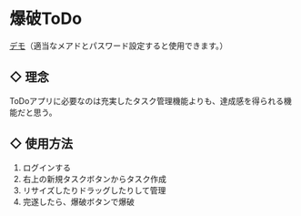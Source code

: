 # 爆破ToDo

[デモ](http://ipl-rails.sfc.keio.ac.jp/t16416ys/bakuhatodo/)（適当なメアドとパスワード設定すると使用できます。）

## ◇ 理念
  ToDoアプリに必要なのは充実したタスク管理機能よりも、達成感を得られる機能だと思う。

## ◇ 使用方法
1. ログインする
2. 右上の新規タスクボタンからタスク作成
3. リサイズしたりドラッグしたりして管理
4. 完遂したら、爆破ボタンで爆破
